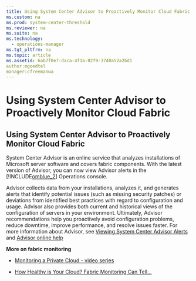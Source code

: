 ```yaml
---
title: Using System Center Advisor to Proactively Monitor Cloud Fabric
ms.custom: na
ms.prod: system-center-threshold
ms.reviewer: na
ms.suite: na
ms.technology: 
  - operations-manager
ms.tgt_pltfrm: na
ms.topic: article
ms.assetid: 6ab7f0e7-daca-4f1a-82f9-3740a52a2bd1
author:mgoedtel
manager:cfreemanwa
---
```

# Using System Center Advisor to Proactively Monitor Cloud Fabric
  
## Using System Center Advisor to Proactively Monitor Cloud Fabric  
System Center Advisor is an online service that analyzes installations of Microsoft server software and covers fabric components. With the latest version of Advisor, you can now view Advisor alerts in the [!INCLUDE[omblue_2](../../om/manage/includes/omblue_2_md.md)] Operations console.  
  
Advisor collects data from your installations, analyzes it, and generates alerts that identify potential issues \(such as missing security patches\) or deviations from identified best practices with regard to configuration and usage. Advisor also provides both current and historical views of the configuration of servers in your environment. Ultimately, Advisor recommendations help you proactively avoid configuration problems, reduce downtime, improve performance, and resolve issues faster. For more information about Advisor, see [Viewing System Center Advisor Alerts](http://go.microsoft.com/fwlink/?LinkID=293793) and [Advisor online help](http://go.microsoft.com/fwlink/?LinkID=194601)  
  
**More on fabric monitoring**  
  
-   [Monitoring a Private Cloud \- video series](https://curah.microsoft.com/217123/monitoring-a-private-cloud-video-series)  
  
-   [How Healthy is Your Cloud? Fabric Monitoring Can Tell...](http://curah.microsoft.com/42340/how-healthy-is-your-cloud-fabric-monitoring-can-tell)  
  

